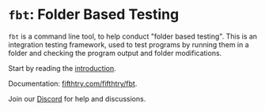 # `fbt`: Folder Based Testing

`fbt` is a command line tool, to help conduct "folder based testing". This is an
integration testing framework, used to test programs by running them in a folder
and checking the program output and folder modifications.

Start by reading the [introduction](https://www.fifthtry.com/amitu/index/fbt/?collection=fifthtry%2Ffbt).

Documentation: [fifthtry.com/fifthtry/fbt](https://www.fifthtry.com/fifthtry/fbt/).

Join our [Discord](https://discord.gg/YdYvyPSn9B) for help and discussions.
